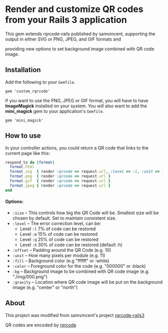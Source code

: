 # Render and customize QR codes from your Rails 3 application

This gem extends rqrcode-rails published by samvincent, supporting the output in either SVG or PNG, JPEG, and GIF formats and

providing new options to set background image combined with QR code image.


## Installation

Add the following to your `Gemfile`.

    gem 'custom_rqrcode'

If you want to use the PNG, JPEG or GIF format, you will have to have **ImageMagick** installed on your system.
You will also want to add the **mini_magick** gem to your application's `Gemfile`.

    gem 'mini_magick'

## How to use

In your controller actions, you could return a QR code that links to the current page like this:

```ruby
respond_to do |format|
  format.html
  format.svg  { render :qrcode => request.url, :level => :l, :unit => 10 }
  format.png  { render :qrcode => request.url }
  format.gif  { render :qrcode => request.url }
  format.jpeg { render :qrcode => request.url }
end
```
  
#### Options:

* `:size`    – This controls how big the QR Code will be. Smallest size will be chosen by default. Set to maintain consistent size.
* `:level`   – The error correction level, can be:
  * Level `:l` 7%  of code can be restored
  * Level `:m` 15% of code can be restored
  * Level `:q` 25% of code can be restored
  * Level `:h` 30% of code can be restored (default :h) 
* `:offset`  – Padding around the QR Code (e.g. 10)
* `:unit`    – How many pixels per module (e.g. 11)
* `:fill`    – Background color (e.g "ffffff" or :white)
* `:color`   – Foreground color for the code (e.g. "000000" or :black)
* `:bg`      – Background image to be combined with QR code image (e.g. "./img/000.png")
* `:gravity` – Location where QR code image will be put on the background image (e.g. "center" or "north")

## About

This project was modified from samvincent's project [rqrcode-rails3](https://github.com/samvincent/rqrcode-rails3)

QR codes are encoded by [rqrcode](https://github.com/whomwah/rqrcode)
